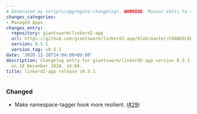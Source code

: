 ```yaml
---
# Generated by scripts/aggregate-changelogs. WARNING: Manual edits to this files will be overwritten.
changes_categories:
- Managed Apps
changes_entry:
  repository: giantswarm/linkerd2-app
  url: https://github.com/giantswarm/linkerd2-app/blob/master/CHANGELOG.md#051---2020-12-18
  version: 0.5.1
  version_tag: v0.5.1
date: '2020-12-18T14:04:00+00:00'
description: Changelog entry for giantswarm/linkerd2-app version 0.5.1, published
  on 18 December 2020, 14:04.
title: linkerd2-app release v0.5.1
---
```


### Changed
- Make namespace-tagger hook more resilient. ([#29](https://github.com/giantswarm/linkerd-control-plane-app/pull/29))
